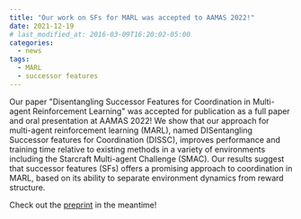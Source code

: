 ```yaml
---
title: "Our work on SFs for MARL was accepted to AAMAS 2022!"
date: 2021-12-19
# last_modified_at: 2016-03-09T16:20:02-05:00
categories:
  - news
tags:
  - MARL
  - successor features
---
```


Our paper "Disentangling Successor Features for Coordination in Multi-agent Reinforcement Learning" was accepted for publication as a full paper and oral presentation at AAMAS 2022! We show that our approach for multi-agent reinforcement learning (MARL), named DISentangling Successor features for Coordination (DISSC), improves performance and training time relative to existing methods in a variety of environments including the Starcraft Multi-agent Challenge (SMAC). Our results suggest that successor features (SFs) offers a promising approach to coordination in MARL, based on its ability to separate environment dynamics from reward structure.

Check out the [preprint](https://doi.org/10.48550/arXiv.2202.07741) in the meantime!